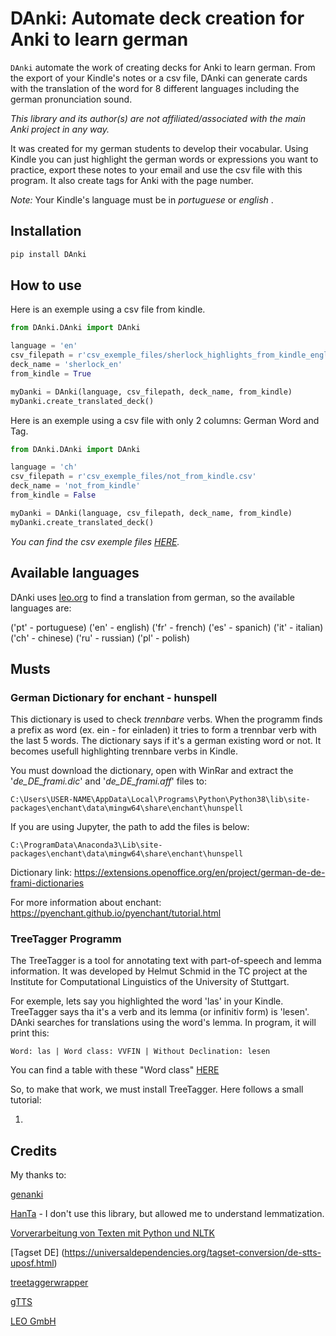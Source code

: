 # DAnki: Automate deck creation for Anki to learn german

`DAnki` automate the work of creating decks for Anki to learn german. From the export of your Kindle's notes
or a csv file, DAnki can generate cards with the translation of the word for 8 different languages including
the german pronunciation sound.

*This library and its author(s) are not affiliated/associated with the main Anki project in any way.*

It was created for my german students to develop their vocabular. Using Kindle you can just highlight the
german words or expressions you want to practice, export these notes to your email and use the csv file
with this program. It also create tags for Anki with the page number.

*Note:* Your Kindle's language must be in *portuguese* or *english* .

## Installation

```python
pip install DAnki
```

## How to use

Here is an exemple using a csv file from kindle.

```python
from DAnki.DAnki import DAnki

language = 'en'
csv_filepath = r'csv_exemple_files/sherlock_highlights_from_kindle_english.csv'
deck_name = 'sherlock_en'
from_kindle = True

myDanki = DAnki(language, csv_filepath, deck_name, from_kindle)
myDanki.create_translated_deck()
```

Here is an exemple using a csv file with only 2 columns: German Word and Tag.

```python
from DAnki.DAnki import DAnki

language = 'ch'
csv_filepath = r'csv_exemple_files/not_from_kindle.csv'
deck_name = 'not_from_kindle'
from_kindle = False

myDanki = DAnki(language, csv_filepath, deck_name, from_kindle)
myDanki.create_translated_deck()
```

*You can find the csv exemple files [HERE](https://github.com/dileivas/DAnki/tree/master/DAnki/csv_exemple_files).*

## Available languages

DAnki uses [leo.org](leo.org) to find a translation from german, so the available languages are:

('pt' - portuguese) ('en' - english) ('fr' - french) ('es' - spanich) 
('it' - italian) ('ch' - chinese) ('ru' - russian) ('pl' - polish)

## Musts

### German Dictionary for enchant - hunspell

This dictionary is used to check *trennbare* verbs. When the programm finds a prefix as word (ex. ein - for einladen) it tries
to form a trennbar verb with the last 5 words. The dictionary says if it's a german existing word or not. It becomes usefull
highlighting trennbare verbs in Kindle.

You must download the dictionary, open with WinRar and extract the '*de_DE_frami.dic*' and '*de_DE_frami.aff*' files to:

`C:\Users\USER-NAME\AppData\Local\Programs\Python\Python38\lib\site-packages\enchant\data\mingw64\share\enchant\hunspell`

If you are using Jupyter, the path to add the files is below:

`C:\ProgramData\Anaconda3\Lib\site-packages\enchant\data\mingw64\share\enchant\hunspell`

Dictionary link:  https://extensions.openoffice.org/en/project/german-de-de-frami-dictionaries

For more information about enchant: https://pyenchant.github.io/pyenchant/tutorial.html

### TreeTagger Programm

The TreeTagger is a tool for annotating text with part-of-speech and lemma information. It was developed by Helmut Schmid in the TC project at the Institute for Computational Linguistics of the University of Stuttgart.

For exemple, lets say you highlighted the word 'las' in your Kindle. TreeTagger says tha it's a verb and its lemma (or infinitiv form)
is 'lesen'. DAnki searches for translations using the word's lemma. In program, it will print this:

`Word: las | Word class: VVFIN | Without Declination: lesen `

You can find a table with these "Word class" [HERE](https://universaldependencies.org/tagset-conversion/de-stts-uposf.html)

So, to make that work, we must install TreeTagger. Here follows a small tutorial:

1) 

## Credits

My thanks to:

[genanki](https://github.com/kerrickstaley/genanki)

[HanTa](https://github.com/wartaal/HanTa) - I don't use this library, but allowed me to understand lemmatization.

[Vorverarbeitung von Texten mit Python und NLTK](http://textmining.wp.hs-hannover.de/Preprocessing.html)

[Tagset DE] (https://universaldependencies.org/tagset-conversion/de-stts-uposf.html)

[treetaggerwrapper](https://treetaggerwrapper.readthedocs.io/en/)

[gTTS](https://github.com/pndurette/gTTS)

[LEO GmbH](leo.org)
